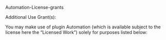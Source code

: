 Automation-License-grants

Additional Use Grant(s):

You may make use of plugin Automation (which is available subject to the license here the “Licensed Work”) solely for purposes listed below:
